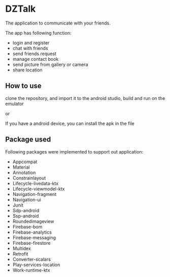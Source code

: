 # DZTalk

The application to communicate with your friends. 

The app has following function:

- login and register
- chat with friends
- send friends request
- manage contact book
- send picture from gallery or camera
- share location

## How to use

clone the repository, and import it to the android studio, build and run on the emulator

or

If you have a android device, you can install the apk in the file

## Package used

Following packages were implemented to support out application:

- Appcompat
- Material
- Annotation
- Constrainlayout
- Lifecycle-livedata-ktx
- Lifecycle-viewmodel-ktx
- Navigation-fragment
- Navigation-ui
- Junit
- Sdp-android
- Ssp-android
- Roundedimageview
- Firebase-bom
- Firebase-analytics
- Firebase-messaging
- Firebase-firestore
- Multidex
- Retrofit
- Converter-scalars
- Play-services-location
- Work-runtime-ktx
